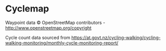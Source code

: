 # Cyclemap
Waypoint data © OpenStreetMap contributors - http://www.openstreetmap.org/copyright

Cycle count data sourced from https://at.govt.nz/cycling-walking/cycling-walking-monitoring/monthly-cycle-monitoring-report/
